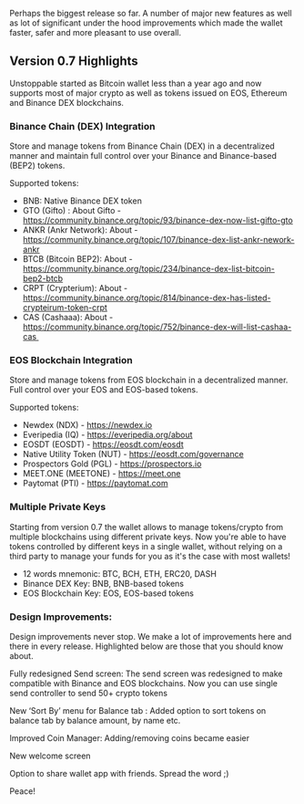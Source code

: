 Perhaps the biggest release so far. A number of major new features as well as lot of significant under the hood improvements which made the wallet faster, safer and more pleasant to use overall.

## Version 0.7 Highlights

Unstoppable started as Bitcoin wallet less than a year ago and now supports most of major crypto as well as tokens issued on EOS, Ethereum and Binance DEX blockchains.

### Binance Chain (DEX) Integration

Store and manage tokens from Binance Chain (DEX) in a decentralized manner and maintain full control over your Binance and Binance-based (BEP2) tokens.

Supported tokens:

- BNB: Native Binance DEX token
- GTO (Gifto) : About Gifto - https://community.binance.org/topic/93/binance-dex-now-list-gifto-gto
- ANKR (Ankr Network): About - https://community.binance.org/topic/107/binance-dex-list-ankr-nework-ankr
- BTCB (Bitcoin BEP2): About - https://community.binance.org/topic/234/binance-dex-list-bitcoin-bep2-btcb
- CRPT (Crypterium): About - https://community.binance.org/topic/814/binance-dex-has-listed-crypteirum-token-crpt
- CAS (Cashaaa): About - https://community.binance.org/topic/752/binance-dex-will-list-cashaa-cas 

### EOS Blockchain Integration

Store and manage tokens from EOS blockchain in a decentralized manner. Full control over your EOS and EOS-based tokens.

Supported tokens:

- Newdex (NDX) - https://newdex.io
- Everipedia (IQ) - https://everipedia.org/about
- EOSDT (EOSDT) - https://eosdt.com/eosdt
- Native Utility Token (NUT) - https://eosdt.com/governance
- Prospectors Gold (PGL) - https://prospectors.io
- MEET.ONE (MEETONE) - https://meet.one
- Paytomat (PTI) - https://paytomat.com

###  Multiple Private Keys

Starting from version 0.7 the wallet allows to manage tokens/crypto from multiple blockchains using different private keys. Now you're able to have tokens controlled by different keys in a single wallet, without relying on a third party to manage your funds for you as it's the case with most wallets!

- 12 words mnemonic: BTC, BCH, ETH, ERC20, DASH
- Binance DEX Key: BNB, BNB-based tokens
- EOS Blockchain Key: EOS, EOS-based tokens

### Design Improvements:

Design improvements never stop. We make a lot of improvements here and there in every release. Highlighted below are those that you should know about.

Fully redesigned Send screen: The send screen was redesigned to make compatible with Binance and EOS blockchains. Now you can use single send controller to send 50+ crypto tokens

New ‘Sort By’ menu for Balance tab : Added option to sort tokens on balance tab by balance amount, by name etc.

Improved Coin Manager: Adding/removing coins became easier

New welcome screen

Option to share wallet app with friends. Spread the word ;)

Peace!
